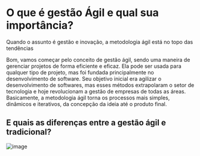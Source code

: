 # O que é gestão Ágil e qual sua importância? 

Quando o assunto é gestão e inovação, a metodologia ágil está no topo das tendências

Bom, vamos começar pelo conceito de gestão ágil, sendo uma maneira de gerenciar projetos de forma eficiente e eficaz. Ela pode ser usada para qualquer tipo de projeto, mas foi fundada principalmente no desenvolvimento de software.
Seu objetivo inicial era agilizar o desenvolvimento de softwares, mas esses métodos extrapolaram o setor de tecnologia e hoje revolucionam a gestão de empresas de todas as áreas. Basicamente, a metodologia ágil torna os processos mais simples, dinâmicos e iterativos, da concepção da ideia até o produto final.

## E quais as diferenças entre a gestão ágil e tradicional?


![image](https://github.com/brunoxkk0/projeto-comum/assets/93231614/337f50e5-5975-4eb2-9f14-8df016004138)

